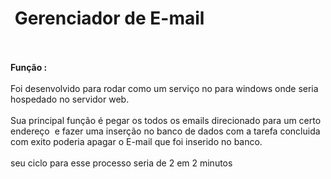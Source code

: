 ﻿<h1><strong>&nbsp;Gerenciador de E-mail&nbsp;<br /><br /></strong></h1>

<p><strong>Fun&ccedil;&atilde;o :</strong><br />
 <br />Foi desenvolvido para rodar como um servi&ccedil;o no para windows onde seria hospedado no servidor web.<br /><br />Sua principal fun&ccedil;&atilde;o &eacute; pegar os todos os emails direcionado para um certo endere&ccedil;o&nbsp; e fazer uma inser&ccedil;&atilde;o no banco de dados com a tarefa concluida com exito poderia apagar o E-mail que foi inserido no banco.<br /><br />seu ciclo para esse processo seria de 2 em 2 minutos&nbsp;</p>